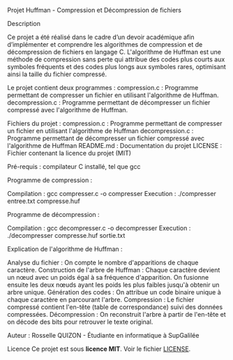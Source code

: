 Projet Huffman - Compression et Décompression de fichiers

Description

Ce projet a été réalisé dans le cadre d’un devoir académique afin d’implémenter et comprendre les algorithmes de compression et de décompression de fichiers en langage C. L'algorithme de Huffman est une méthode de compression sans perte qui attribue des codes plus courts aux symboles fréquents et des codes plus longs aux symboles rares, optimisant ainsi la taille du fichier compressé.

Le projet contient deux programmes :
compression.c : Programme permettant de compresser un fichier en utilisant l'algorithme de Huffman.
decompression.c : Programme permettant de décompresser un fichier compressé avec l'algorithme de Huffman.

Fichiers du projet :
compression.c : Programme permettant de compresser un fichier en utilisant l'algorithme de Huffman
decompression.c :  Programme permettant de décompresser un fichier compressé avec l'algorithme de Huffman
README.md : Documentation du projet
LICENSE : Fichier contenant la licence du projet (MIT)

Pré-requis : compilateur C installé, tel que gcc

Programme de compression :

Compilation : gcc compresser.c -o compresser
Execution : ./compresser entree.txt compresse.huf

Programme de décompression : 

Compilation : gcc decompresser.c -o decompresser
Execution : ./decompresser compresse.huf sortie.txt

Explication de l'algorithme de Huffman :

Analyse du fichier : On compte le nombre d'apparitions de chaque caractère.
Construction de l'arbre de Huffman : Chaque caractère devient un nœud avec un poids égal à sa fréquence d'apparition. On fusionne ensuite les deux nœuds ayant les poids les plus faibles jusqu'à obtenir un arbre unique.
Génération des codes : On attribue un code binaire unique à chaque caractère en parcourant l'arbre.
Compression : Le fichier compressé contient l'en-tête (table de correspondance) suivi des données compressées.
Décompression : On reconstruit l'arbre à partir de l'en-tête et on décode des bits pour retrouver le texte original.

Auteur : Rosselle QUIZON - Étudiante en informatique à SupGalilée 

Licence
Ce projet est sous **licence MIT**. Voir le fichier [LICENSE](LICENSE).
